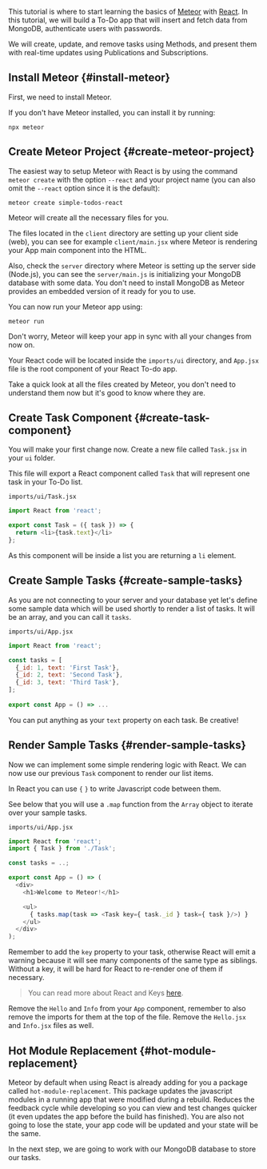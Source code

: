 This tutorial is where to start learning the basics of [Meteor](https://meteor.com) with [React](https://react.dev/).
In this tutorial, we will build a To-Do app that will insert and fetch data from MongoDB, authenticate users with passwords.

We will create, update, and remove tasks using Methods, and present them with real-time updates using Publications and Subscriptions.

## Install Meteor {#install-meteor}
First, we need to install Meteor.

If you don't have Meteor installed, you can install it by running:

```shell
npx meteor
```

## Create Meteor Project {#create-meteor-project}

The easiest way to setup Meteor with React is by using the command `meteor create` with the option `--react` and your project name (you can also omit the `--react` option since it is the default):

```
meteor create simple-todos-react
```

Meteor will create all the necessary files for you.

The files located in the `client` directory are setting up your client side (web), you can see for example `client/main.jsx` where Meteor is rendering your App main component into the HTML.

Also, check the `server` directory where Meteor is setting up the server side (Node.js), you can see the `server/main.js` is initializing your MongoDB database with some data. You don't need to install MongoDB as Meteor provides an embedded version of it ready for you to use.

You can now run your Meteor app using:

```
meteor run
```

Don't worry, Meteor will keep your app in sync with all your changes from now on.

Your React code will be located inside the `imports/ui` directory, and `App.jsx` file is the root component of your React To-do app.

Take a quick look at all the files created by Meteor, you don't need to understand them now but it's good to know where they are.

## Create Task Component {#create-task-component}

You will make your first change now. Create a new file called `Task.jsx` in your `ui` folder.

This file will export a React component called `Task` that will represent one task in your To-Do list.

`imports/ui/Task.jsx`
```js
import React from 'react';

export const Task = ({ task }) => {
  return <li>{task.text}</li>
};
```

As this component will be inside a list you are returning a `li` element.

## Create Sample Tasks {#create-sample-tasks}

As you are not connecting to your server and your database yet let's define some sample data which will be used shortly to render a list of tasks. It will be an array, and you can call it `tasks`.

`imports/ui/App.jsx`
```js
import React from 'react';

const tasks = [
  {_id: 1, text: 'First Task'},
  {_id: 2, text: 'Second Task'},
  {_id: 3, text: 'Third Task'},
];
 
export const App = () => ...
```

You can put anything as your `text` property on each task. Be creative!

## Render Sample Tasks {#render-sample-tasks}

Now we can implement some simple rendering logic with React. We can now use our previous `Task` component to render our list items.

In React you can use `{` `}` to write Javascript code between them.

See below that you will use a `.map` function from the `Array` object to iterate over your sample tasks.

`imports/ui/App.jsx`
```js
import React from 'react';
import { Task } from './Task';

const tasks = ..;

export const App = () => (
  <div>
    <h1>Welcome to Meteor!</h1>

    <ul>
      { tasks.map(task => <Task key={ task._id } task={ task }/>) }
    </ul>
  </div>
);
```

Remember to add the `key` property to your task, otherwise React will emit a warning because it will see many components of the same type as siblings. Without a key, it will be hard for React to re-render one of them if necessary.

> You can read more about React and Keys [here](https://reactjs.org/docs/lists-and-keys.html#keys).

Remove the `Hello` and `Info` from your `App` component, remember to also remove the imports for them at the top of the file. Remove the `Hello.jsx` and `Info.jsx` files as well.

## Hot Module Replacement {#hot-module-replacement}

Meteor by default when using React is already adding for you a package called `hot-module-replacement`. This package updates the javascript modules in a running app that were modified during a rebuild. Reduces the feedback cycle while developing so you can view and test changes quicker (it even updates the app before the build has finished). You are also not going to lose the state, your app code will be updated and your state will be the same.

In the next step, we are going to work with our MongoDB database to store our tasks.
